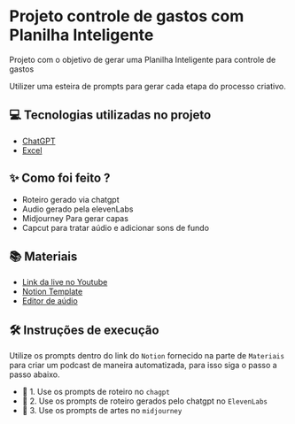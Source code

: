 # Projeto controle de gastos com Planilha Inteligente

Projeto com o objetivo de gerar uma Planilha Inteligente para controle de gastos

Utilizer uma esteira de prompts para gerar cada etapa do processo criativo.

## 💻 Tecnologias utilizadas no projeto

- [ChatGPT](https://chat.openai.com/) 
- [Excel](https://onedrive.live.com/personal/718559abf1c241a1/_layouts/15/doc2.aspx?resid=e3b4cb27-7a15-476f-8fc3-1743c6a08b40&cid=718559abf1c241a1&action=editnew&wdNewAndOpenCt=1736988961020&ct=1736988961729&wdOrigin=OFFICECOM-WEB.MAIN.NEW&wdPreviousSessionSrc=HarmonyWeb&wdPreviousSession=2a2e1954-a771-47e6-903d-3c7c47f09ed5)


## ✨ Como foi feito ?

- Roteiro gerado via chatgpt
- Audio gerado pela elevenLabs
- Midjourney Para gerar capas
- Capcut para tratar aúdio e adicionar sons de fundo

## 📚 Materiais

- [Link da live no Youtube](https://www.youtube.com)
- [Notion Template](https://helpful-jump-17b.notion.site/PAS-Podcast-AI-Studio-210489e15d7a4a73b743bb159e45d06f?pvs=4)
- [Editor de aúdio](https://www.capcut.com/editor?from_page=landing_page&__action_from=picture_V%C3%ADdeos%20profissionais%20em%20minutos,%20n%C3%A3o%20em%20horas.)


## 🛠️ Instruções de execução

Utilize os prompts dentro do link do `Notion` fornecido na parte de `Materiais` para criar um podcast de maneira automatizada, para isso siga o passo a passo abaixo.

- 🤖 1. Use os prompts de roteiro no `chagpt`
- 🤖 2. Use os prompts de roteiro gerados pelo chatgpt no  `ElevenLabs`
- 🤖 3. Use os prompts de artes no `midjourney`
